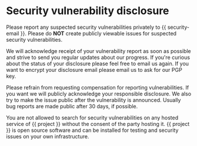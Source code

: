 # Security vulnerability disclosure

Please report any suspected security vulnerabilities privately to
{{ security-email }}.
Please do **NOT** create publicly viewable issues for suspected security vulnerabilities.

We will acknowledge receipt of your vulnerability report as soon as possible and strive to send you regular updates about our progress. If you're curious about the status of your disclosure please feel free to email us again. If you want to encrypt your disclosure email please email us to ask for our PGP key.

Please refrain from requesting compensation for reporting vulnerabilities. If you want we will publicly acknowledge your responsible disclosure. We also try to make the issue public after the vulnerability is announced. Usually bug reports are made public after 30 days, if possible.

You are not allowed to search for security vulnerabilities on any hosted service of {{ project }} without the consent of the party hosting it. {{ project }} is open source software and can be installed for testing and security issues on your own infrastructure.
